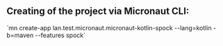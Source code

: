 <h2>Creating of the project via Micronaut CLI:</h2> 
`mn create-app lan.test.micronaut.micronaut-kotlin-spock --lang=kotlin -b=maven --features spock`